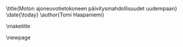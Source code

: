 <!-- 00:Kansisivu -->
\title{Moton ajoneuvotietokoneen päivitysmahdollisuudet uudempaan}
\date{\today}
\author{Tomi Haapaniemi}

\maketitle

\newpage



<!-- 00:EOF -->